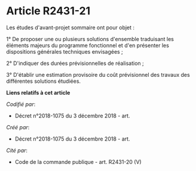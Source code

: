 # Article R2431-21

Les études d'avant-projet sommaire ont pour objet :

1° De proposer une ou plusieurs solutions d'ensemble traduisant les éléments majeurs du programme fonctionnel et d'en
présenter les dispositions générales techniques envisagées ;

2° D'indiquer des durées prévisionnelles de réalisation ;

3° D'établir une estimation provisoire du coût prévisionnel des travaux des différentes solutions étudiées.

**Liens relatifs à cet article**

_Codifié par_:

  - Décret n°2018-1075 du 3 décembre 2018 - art.

_Créé par_:

  - Décret n°2018-1075 du 3 décembre 2018 - art.

_Cité par_:

  - Code de la commande publique - art. R2431-20 (V)
